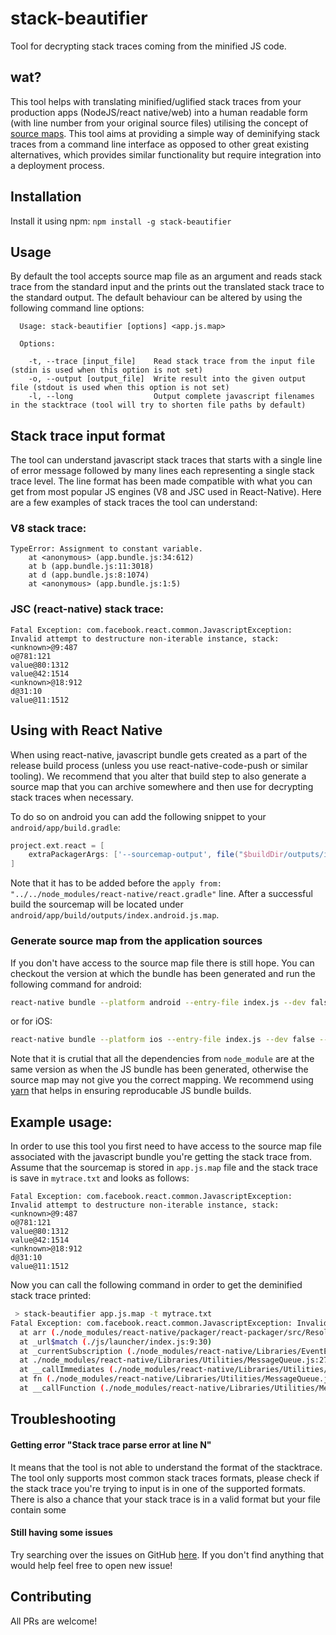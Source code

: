 # stack-beautifier

Tool for decrypting stack traces coming from the minified JS code.

## wat?

This tool helps with translating minified/uglified stack traces from your production apps (NodeJS/react native/web) into a human readable form (with line number from your original source files) utilising the concept of [source maps](https://github.com/mozilla/source-map). This tool aims at providing a simple way of deminifying stack traces from a command line interface as opposed to other great existing alternatives, which provides similar functionality but require integration into a deployment process.

## Installation

Install it using npm: `npm install -g stack-beautifier`

## Usage

By default the tool accepts source map file as an argument and reads stack trace from the standard input and the prints out the translated stack trace to the standard output. The default behaviour can be altered by using the following command line options:

```
  Usage: stack-beautifier [options] <app.js.map>

  Options:

    -t, --trace [input_file]    Read stack trace from the input file (stdin is used when this option is not set)
    -o, --output [output_file]  Write result into the given output file (stdout is used when this option is not set)
    -l, --long                  Output complete javascript filenames in the stacktrace (tool will try to shorten file paths by default)
```

## Stack trace input format

The tool can understand javascript stack traces that starts with a single line of error message followed by many lines each representing a single stack trace level. The line format has been made compatible with what you can get from most popular JS engines (V8 and JSC used in React-Native). Here are a few examples of stack traces the tool can understand:

### V8 stack trace:

```
TypeError: Assignment to constant variable.
    at <anonymous> (app.bundle.js:34:612)
    at b (app.bundle.js:11:3018)
    at d (app.bundle.js:8:1074)
    at <anonymous> (app.bundle.js:1:5)
```

### JSC (react-native) stack trace:

```
Fatal Exception: com.facebook.react.common.JavascriptException: Invalid attempt to destructure non-iterable instance, stack:
<unknown>@9:487
o@781:121
value@80:1312
value@42:1514
<unknown>@18:912
d@31:10
value@11:1512
```

## Using with React Native

When using react-native, javascript bundle gets created as a part of the release build process (unless you use react-native-code-push or similar tooling). We recommend that you alter that build step to also generate a source map that you can archive somewhere and then use for decrypting stack traces when necessary.

To do so on android you can add the following snippet to your `android/app/build.gradle`:

```groovy
project.ext.react = [
    extraPackagerArgs: ['--sourcemap-output', file("$buildDir/outputs/index.android.js.map")]
]
```

Note that it has to be added before the `apply from: "../../node_modules/react-native/react.gradle"` line. After a successful build the sourcemap will be located under `android/app/build/outputs/index.android.js.map`.

### Generate source map from the application sources

If you don't have access to the source map file there is still hope. You can checkout the version at which the bundle has been generated and run the following command for android:

```bash
react-native bundle --platform android --entry-file index.js --dev false --reset-cache --bundle-output /tmp/bundle.android.js --assets-dest /tmp/ --sourcemap-output index.android.js.map
```

or for iOS:

```bash
react-native bundle --platform ios --entry-file index.js --dev false --reset-cache --bundle-output /tmp/bundle.ios.js --assets-dest /tmp/ --sourcemap-output index.ios.js.map
```

Note that it is crutial that all the dependencies from `node_module` are at the same version as when the JS bundle has been generated, otherwise the source map may not give you the correct mapping. We recommend using [yarn](https://yarnpkg.com/) that helps in ensuring reproducable JS bundle builds.


## Example usage:

In order to use this tool you first need to have access to the source map file associated with the javascript bundle you're getting the stack trace from. Assume that the sourcemap is stored in `app.js.map` file and the stack trace is save in `mytrace.txt` and looks as follows:

```
Fatal Exception: com.facebook.react.common.JavascriptException: Invalid attempt to destructure non-iterable instance, stack:
<unknown>@9:487
o@781:121
value@80:1312
value@42:1514
<unknown>@18:912
d@31:10
value@11:1512
```

Now you can call the following command in order to get the deminified stack trace printed:
```bash
 > stack-beautifier app.js.map -t mytrace.txt
Fatal Exception: com.facebook.react.common.JavascriptException: Invalid attempt to destructure non-iterable instance, stack:
  at arr (./node_modules/react-native/packager/react-packager/src/Resolver/polyfills/babelHelpers.js:227:22)
  at _url$match (./js/launcher/index.js:9:30)
  at _currentSubscription (./node_modules/react-native/Libraries/EventEmitter/EventEmitter.js:185:11)
  at ./node_modules/react-native/Libraries/Utilities/MessageQueue.js:273:27
  at __callImmediates (./node_modules/react-native/Libraries/Utilities/MessageQueue.js:119:11)
  at fn (./node_modules/react-native/Libraries/Utilities/MessageQueue.js:46:4)
  at __callFunction (./node_modules/react-native/Libraries/Utilities/MessageQueue.js:118:20)
```

## Troubleshooting

#### Getting error "Stack trace parse error at line N"

It means that the tool is not able to understand the format of the stacktrace. The tool only supports most common stack traces formats, please check if the stack trace you're trying to input is in one of the supported formats. There is also a chance that your stack trace is in a valid format but your file contain some

#### Still having some issues

Try searching over the issues on GitHub [here](https://github.com/SoftwareMansion/stack-beautifier/issues). If you don't find anything that would help feel free to open new issue!


## Contributing

All PRs are welcome!
